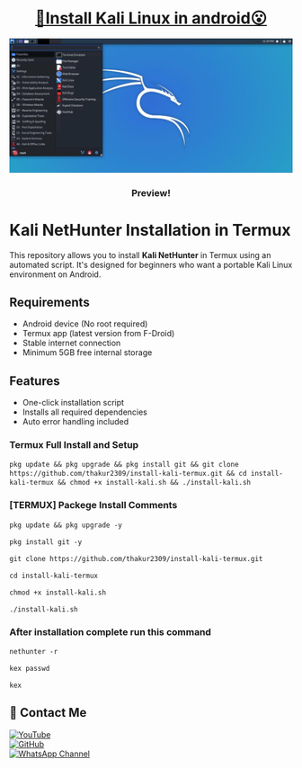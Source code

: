 <h1 align="center"><u> 📌Install Kali Linux in android😮 </u></h1>

![GUI VERSION ](https://github.com/thakur2309/install-kali-termux/blob/main/020-NH-Rootless-KeX_s.png)

<h3 align="center"> Preview!</h3>

# Kali NetHunter Installation in Termux

This repository allows you to install **Kali NetHunter** in Termux using an automated script. It's designed for beginners who want a portable Kali Linux environment on Android.

## Requirements

- Android device (No root required)
- Termux app (latest version from F-Droid)
- Stable internet connection
- Minimum 5GB free internal storage

## Features

- One-click installation script
- Installs all required dependencies
- Auto error handling included

### Termux Full Install and Setup 
```
pkg update && pkg upgrade && pkg install git && git clone https://github.com/thakur2309/install-kali-termux.git && cd install-kali-termux && chmod +x install-kali.sh && ./install-kali.sh
```

### [TERMUX] Packege Install Comments

```
pkg update && pkg upgrade -y
```
```
pkg install git -y
```
```
git clone https://github.com/thakur2309/install-kali-termux.git
```
```
cd install-kali-termux
```
```
chmod +x install-kali.sh
```
```
./install-kali.sh
```

### After installation complete run this command 
```
nethunter -r
```
```
kex passwd 
```
```
kex
```


## 📌 Contact Me  

<a href="https://youtube.com/@firewallbreaker09">
  <img src="https://img.shields.io/badge/YouTube-FF0000?style=for-the-badge&logo=youtube&logoColor=white" alt="YouTube">
</a>  
<br>  

<a href="https://github.com/thakur2309?tab=repositories">
  <img src="https://img.shields.io/badge/GitHub-000000?style=for-the-badge&logo=github&logoColor=white" alt="GitHub">
</a>  
<br>  

<a href="https://whatsapp.com/channel/0029VbAiqVMKLaHjg5J1Nm2F">
  <img src="https://img.shields.io/badge/WhatsApp-25D366?style=for-the-badge&logo=whatsapp&logoColor=white" alt="WhatsApp Channel">
</a>
